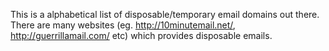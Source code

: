 This is a alphabetical list of disposable/temporary email domains out there. There are many websites (eg. http://10minutemail.net/, http://guerrillamail.com/ etc) which provides disposable emails.